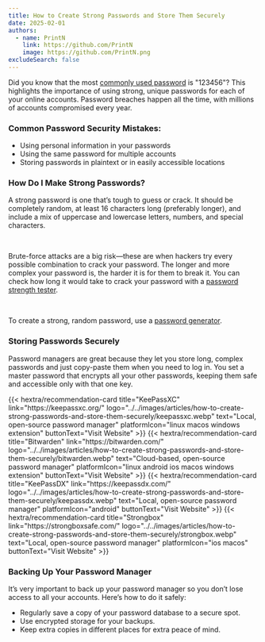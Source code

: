 ```yaml
---
title: How to Create Strong Passwords and Store Them Securely
date: 2025-02-01
authors:
  - name: PrintN
    link: https://github.com/PrintN
    image: https://github.com/PrintN.png
excludeSearch: false
---
```

Did you know that the most [commonly used password](https://en.wikipedia.org/wiki/List_of_the_most_common_passwords) is "123456"? This highlights the importance of using strong, unique passwords for each of your online accounts. Password breaches happen all the time, with millions of accounts compromised every year.

### Common Password Security Mistakes:
- Using personal information in your passwords
- Using the same password for multiple accounts
- Storing passwords in plaintext or in easily accessible locations

### How Do I Make Strong Passwords?
A strong password is one that’s tough to guess or crack. It should be completely random, at least 16 characters long (preferably longer), and include a mix of uppercase and lowercase letters, numbers, and special characters.  

<br>

Brute-force attacks are a big risk—these are when hackers try every possible combination to crack your password. The longer and more complex your password is, the harder it is for them to break it. You can check how long it would take to crack your password with a [password strength tester](https://bitwarden.com/password-strength/#Password-Strength-Testing-Tool). 

<br>

To create a strong, random password, use a [password generator](https://bitwarden.com/password-generator/#password-generator).

### Storing Passwords Securely
Password managers are great because they let you store long, complex passwords and just copy-paste them when you need to log in. You set a master password that encrypts all your other passwords, keeping them safe and accessible only with that one key.

<div class="recommendations">
  <div class="grid">
    {{< hextra/recommendation-card title="KeePassXC" link="https://keepassxc.org/" logo="../../images/articles/how-to-create-strong-passwords-and-store-them-securely/keepassxc.webp" text="Local, open-source password manager" platformIcon="linux macos windows extension" buttonText="Visit Website" >}}
    {{< hextra/recommendation-card title="Bitwarden" link="https://bitwarden.com/" logo="../../images/articles/how-to-create-strong-passwords-and-store-them-securely/bitwarden.webp" text="Cloud-based, open-source password manager" platformIcon="linux android ios macos windows extension" buttonText="Visit Website" >}}
    {{< hextra/recommendation-card title="KeePassDX" link="https://keepassdx.com/" logo="../../images/articles/how-to-create-strong-passwords-and-store-them-securely/keepassdx.webp" text="Local, open-source password manager" platformIcon="android" buttonText="Visit Website" >}}
    {{< hextra/recommendation-card title="Strongbox" link="https://strongboxsafe.com/" logo="../../images/articles/how-to-create-strong-passwords-and-store-them-securely/strongbox.webp" text="Local, open-source password manager" platformIcon="ios macos" buttonText="Visit Website" >}}
  </div>
</div>

### Backing Up Your Password Manager
It’s very important to back up your password manager so you don’t lose access to all your accounts. Here’s how to do it safely:  
- Regularly save a copy of your password database to a secure spot.  
- Use encrypted storage for your backups.  
- Keep extra copies in different places for extra peace of mind.